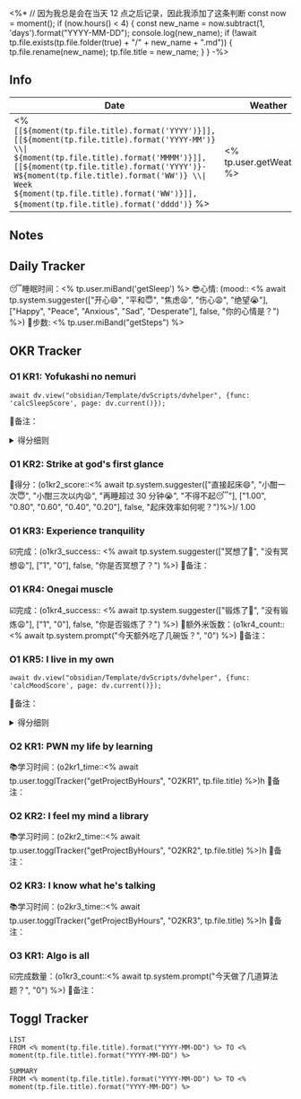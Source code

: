 <%*
    // 因为我总是会在当天 12 点之后记录，因此我添加了这条判断
    const now = moment();
    if (now.hours() < 4) {
        const new_name = now.subtract(1, 'days').format("YYYY-MM-DD");
        console.log(new_name);
        if (!await tp.file.exists(tp.file.folder(true) + "/" + new_name + ".md")) {
            tp.file.rename(new_name);
		    tp.file.title = new_name;
        }
    }
-%>
## Info

| Date                                                                                                                                                                                                                                                                                                                          | Weather                    |
| ----------------------------------------------------------------------------------------------------------------------------------------------------------------------------------------------------------------------------------------------------------------------------------------------------------------------------- | -------------------------- |
| <% `[[${moment(tp.file.title).format('YYYY')}]], [[${moment(tp.file.title).format('YYYY-MM')} \\\| ${moment(tp.file.title).format('MMMM')}]], [[${moment(tp.file.title).format('YYYY')}-W${moment(tp.file.title).format('WW')} \\\| Week ${moment(tp.file.title).format('WW')}]], ${moment(tp.file.title).format('dddd')}` %> | <% tp.user.getWeather() %> |

## Notes
## Daily Tracker
😴睡眠时间：<% tp.user.miBand('getSleep') %>
😎心情: (mood:: <% await tp.system.suggester(["开心😄", "平和😇", "焦虑😫", "伤心😩", "绝望😭"], ["Happy", "Peace", "Anxious", "Sad", "Desperate"], false, "你的心情是？") %>)
👟步数: <% tp.user.miBand("getSteps") %>

## OKR Tracker
### O1 KR1: Yofukashi no nemuri
```dataviewjs
await dv.view("obsidian/Template/dvScripts/dvhelper", {func: 'calcSleepScore', page: dv.current()});
```
📓备注：
<details>
<summary>得分细则</summary>
<p>- 00:00(+-30)~7:30(+-30): 1.0</p>
<p>- 7~8h sleep and between 00:00~01:00: 0.8</p>
<p>- More/Less sleep and proper time: 0.6</p>
<p>- Enough sleep and improper time: 0.4</p>
<p>- Neither: 0.2</p>
</details>

### O1 KR2: Strike at god's first glance
💯得分：(o1kr2_score::<% await tp.system.suggester(["直接起床😄", "小酣一次😇", "小酣三次以内😫", "再睡超过 30 分钟😭", "不得不起😴"], ["1.00", "0.80", "0.60", "0.40", "0.20"], false, "起床效率如何呢？")%>)/ 1.00

### O1 KR3: Experience tranquility
☑️完成：(o1kr3_success:: <% await tp.system.suggester(["冥想了🧘", "没有冥想😩"], ["1", "0"], false, "你是否冥想了？") %>)
📓备注：

### O1 KR4: Onegai muscle
☑️完成：(o1kr4_success:: <% await tp.system.suggester(["锻炼了💪", "没有锻炼😩"], ["1", "0"], false, "你是否锻炼了？") %>)
🍜额外米饭数：(o1kr4_count::<% await tp.system.prompt("今天额外吃了几碗饭？", "0") %>)
📓备注：

### O1 KR5: I live in my own
```dataviewjs
await dv.view("obsidian/Template/dvScripts/dvhelper", {func: 'calcMoodScore', page: dv.current()});
```
📓备注：
<details>
<summary>得分细则</summary>
<p>- Happy: 1.0</p>
<p>- Peace: 0.75</p>
<p>- Anxious: 0.5</p>
<p>- Sad: 0.25</p>
<p>- Desperate: 0.00</p>
</details>


### O2 KR1: PWN my life by learning
📚学习时间：(o2kr1_time::<% await tp.user.togglTracker("getProjectByHours", "O2KR1", tp.file.title) %>)h
📓备注：

### O2 KR2:  I feel my mind a library
📚学习时间：(o2kr2_time::<% await tp.user.togglTracker("getProjectByHours", "O2KR2", tp.file.title) %>)h
📓备注：

### O2 KR3:  I know what he's talking
📚学习时间：(o2kr3_time::<% await tp.user.togglTracker("getProjectByHours", "O2KR3", tp.file.title) %>)h
📓备注：


### O3 KR1: Algo is all
☑️完成数量：(o1kr3_count::<% await tp.system.prompt("今天做了几道算法题？", "0") %>)
📓备注：

## Toggl Tracker
```toggl
LIST
FROM <% moment(tp.file.title).format("YYYY-MM-DD") %> TO <% moment(tp.file.title).format("YYYY-MM-DD") %>
```
```toggl
SUMMARY
FROM <% moment(tp.file.title).format("YYYY-MM-DD") %> TO <% moment(tp.file.title).format("YYYY-MM-DD") %>
```
